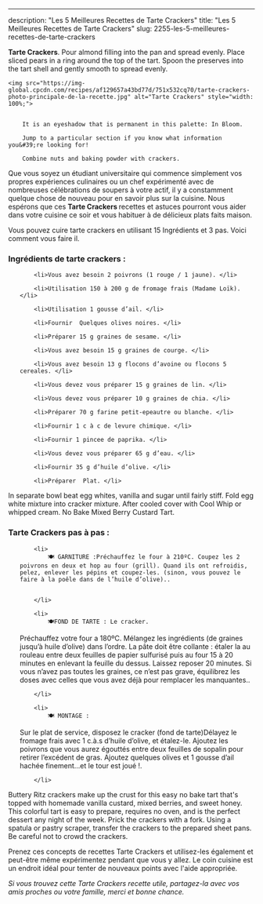 ---
description: "Les 5 Meilleures Recettes de Tarte Crackers"
title: "Les 5 Meilleures Recettes de Tarte Crackers"
slug: 2255-les-5-meilleures-recettes-de-tarte-crackers

<p>
	<strong>Tarte Crackers</strong>. 
	Pour almond filling into the pan and spread evenly. Place sliced pears in a ring around the top of the tart. Spoon the preserves into the tart shell and gently smooth to spread evenly.
</p>
<p>
	
	<img src="https://img-global.cpcdn.com/recipes/af129657a43bd77d/751x532cq70/tarte-crackers-photo-principale-de-la-recette.jpg" alt="Tarte Crackers" style="width: 100%;">
	
	
		It is an eyeshadow that is permanent in this palette: In Bloom.
	
		Jump to a particular section if you know what information you&#39;re looking for!
	
		Combine nuts and baking powder with crackers.
	
</p>

Que vous soyez un étudiant universitaire qui commence simplement vos propres expériences culinaires ou un chef expérimenté avec de nombreuses célébrations de soupers à votre actif, il y a constamment quelque chose de nouveau pour en savoir plus sur la cuisine. Nous espérons que ces <strong> Tarte Crackers </strong> recettes et astuces pourront vous aider dans votre cuisine ce soir et vous habituer à de délicieux plats faits maison.

<!--inarticleads1-->

Vous pouvez cuire tarte crackers en utilisant 15 Ingrédients et 3 pas. Voici comment vous faire il.

<h3>Ingrédients de tarte crackers :</h3>

<ol>
	
		<li>Vous avez besoin 2 poivrons (1 rouge / 1 jaune). </li>
	
		<li>Utilisation 150 à 200 g de fromage frais (Madame Loïk). </li>
	
		<li>Utilisation 1 gousse d’ail. </li>
	
		<li>Fournir  Quelques olives noires. </li>
	
		<li>Préparer 15 g graines de sesame. </li>
	
		<li>Vous avez besoin 15 g graines de courge. </li>
	
		<li>Vous avez besoin 13 g flocons d’avoine ou flocons 5 cereales. </li>
	
		<li>Vous devez vous préparer 15 g graines de lin. </li>
	
		<li>Vous devez vous préparer 10 g graines de chia. </li>
	
		<li>Préparer 70 g farine petit-epeautre ou blanche. </li>
	
		<li>Fournir 1 c à c de levure chimique. </li>
	
		<li>Fournir 1 pincee de paprika. </li>
	
		<li>Vous devez vous préparer 65 g d’eau. </li>
	
		<li>Fournir 35 g d’huile d’olive. </li>
	
		<li>Préparer  Plat. </li>
	
</ol>

In separate bowl beat egg whites, vanilla and sugar until fairly stiff. Fold egg white mixture into cracker mixture. After cooled cover with Cool Whip or whipped cream. No Bake Mixed Berry Custard Tart. 

<!--inarticleads2-->

<h3>Tarte Crackers pas à pas :</h3>

<ol>
	
		<li>
			🍽 GARNITURE :Préchauffez le four à 210ºC. Coupez les 2 poivrons en deux et hop au four (grill). Quand ils ont refroidis, pelez, enlever les pépins et coupez-les. (sinon, vous pouvez le faire à la poêle dans de l’huile d’olive)..
			
			
		</li>
	
		<li>
			🍽FOND DE TARTE : Le cracker.
Préchauffez votre four a 180ºC. Mélangez les ingrédients (de graines jusqu’à huile d’olive) dans l’ordre. La pâte doit être collante : étaler la au rouleau entre deux feuilles de papier sulfurisé puis au four 15 à 20 minutes en enlevant la feuille du dessus. Laissez reposer 20 minutes. Si vous n’avez pas toutes les graines, ce n’est pas grave, équilibrez les doses avec celles que vous avez déjà pour remplacer les manquantes..
			
			
		</li>
	
		<li>
			🍽 MONTAGE :
Sur le plat de service, disposez le cracker (fond de tarte)Délayez le fromage frais avec 1 c.à.s d’huile d’olive, et étalez-le. Ajoutez les poivrons que vous aurez égouttés entre deux feuilles de sopalin pour retirer l’excédent de gras. Ajoutez quelques olives et 1 gousse d’ail hachée finement...et le tour est joué !.
			
			
		</li>
	
</ol>

Buttery Ritz crackers make up the crust for this easy no bake tart that&#39;s topped with homemade vanilla custard, mixed berries, and sweet honey. This colorful tart is easy to prepare, requires no oven, and is the perfect dessert any night of the week. Prick the crackers with a fork. Using a spatula or pastry scraper, transfer the crackers to the prepared sheet pans. Be careful not to crowd the crackers. 

<!--inarticleads1-->

<p>
Prenez ces concepts de recettes Tarte Crackers et utilisez-les également et peut-être même expérimentez pendant que vous y allez. Le coin cuisine est un endroit idéal pour tenter de nouveaux points avec l'aide appropriée.
</p>

<p>
<i>Si vous trouvez cette Tarte Crackers recette utile, partagez-la avec vos amis proches ou votre famille, merci et bonne chance.</i>
</p>
